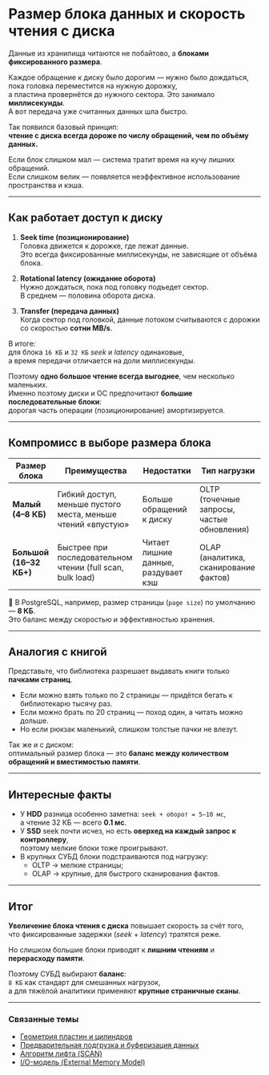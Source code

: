 # Размер блока данных и скорость чтения с диска

Данные из хранилища читаются не побайтово, а **блоками фиксированного размера**.  

Каждое обращение к диску было дорогим — нужно было дождаться, пока головка переместится на нужную дорожку,  
а пластина провернётся до нужного сектора. Это занимало **миллисекунды**.  
А вот передача уже считанных данных шла быстро.

Так появился базовый принцип:  
**чтение с диска всегда дороже по числу обращений, чем по объёму данных.**  

Если блок слишком мал — система тратит время на кучу лишних обращений.  
Если слишком велик — появляется неэффективное использование пространства и кэша.

---

## Как работает доступ к диску

1. **Seek time (позиционирование)**  
   Головка движется к дорожке, где лежат данные.  
   Это всегда фиксированные миллисекунды, не зависящие от объёма блока.

2. **Rotational latency (ожидание оборота)**  
   Нужно дождаться, пока под головку подъедет сектор.  
   В среднем — половина оборота диска.

3. **Transfer (передача данных)**  
   Когда сектор под головкой, данные потоком считываются с дорожки  
   со скоростью **сотни MB/s**.

В итоге:  
для блока `16 КБ` и `32 КБ` *seek* и *latency* одинаковые,  
а время передачи отличается на доли миллисекунды.  

Поэтому **одно большое чтение всегда выгоднее**, чем несколько маленьких.  
Именно поэтому диски и ОС предпочитают **большие последовательные блоки**:  
дорогая часть операции (позиционирование) амортизируется.

---

## Компромисс в выборе размера блока

| Размер блока | Преимущества | Недостатки | Тип нагрузки |
|---------------|---------------|-------------|---------------|
| **Малый (4–8 КБ)** | Гибкий доступ, меньше пустого места, меньше чтений «впустую» | Больше обращений к диску | OLTP (точечные запросы, частые обновления) |
| **Большой (16–32 КБ+)** | Быстрее при последовательном чтении (full scan, bulk load) | Читает лишние данные, раздувает кэш | OLAP (аналитика, сканирование фактов) |

📘 В PostgreSQL, например, размер страницы (`page size`) по умолчанию — **8 КБ**.  
Это баланс между скоростью и эффективностью хранения.

---

## Аналогия с книгой

Представьте, что библиотека разрешает выдавать книги только **пачками страниц**.

- Если можно взять только по 2 страницы — придётся бегать к библиотекарю тысячу раз.  
- Если можно брать по 20 страниц — поход один, а читать можно дольше.  
- Но если рюкзак маленький, слишком толстые пачки не влезут.

Так же и с диском:  
оптимальный размер блока — это **баланс между количеством обращений и вместимостью памяти**.

---

## Интересные факты

- У **HDD** разница особенно заметна: `seek + оборот = 5–10 мс`,  
  а чтение 32 КБ — всего **0.1 мс**.  
- У **SSD** seek почти исчез, но есть **оверхед на каждый запрос к контроллеру**,  
  поэтому мелкие блоки тоже проигрывают.  
- В крупных СУБД блоки подстраиваются под нагрузку:  
  - OLTP → мелкие страницы;  
  - OLAP → крупные, для быстрого сканирования фактов.

---

## Итог

**Увеличение блока чтения с диска** повышает скорость за счёт того,  
что фиксированные задержки (*seek* + *latency*) тратятся реже.  

Но слишком большие блоки приводят к **лишним чтениям** и **перерасходу памяти**.  

Поэтому СУБД выбирают **баланс**:  
`8 КБ` как стандарт для смешанных нагрузок,  
а для тяжёлой аналитики применяют **крупные страничные сканы**.

---

### Связанные темы

- [Геометрия пластин и цилиндров](./DiskGeometry.md)  
- [Предварительная подгрузка и буферизация данных](./Prefetching_and_Buffering.md)  
- [Алгоритм лифта (SCAN)](../IO_Scheduling/Elevator_SCAN.md)  
- [I/O-модель (External Memory Model)](../Theory/ExternalMemoryModel.md)
